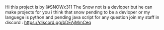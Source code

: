 Hi this project is by @SNOWx311
The Snow not is a devloper but he can make projects for you
i think that snow pending to be a devloper
or my languege is python and pending java script
for any question join my staff in discord : https://discord.gg/bDEAjMmCeq
